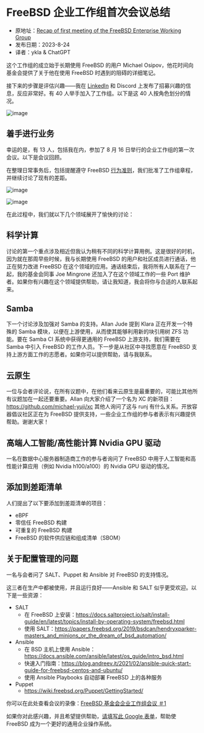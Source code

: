 # FreeBSD 企业工作组首次会议总结

- 原地址：[Recap of first meeting of the FreeBSD Enterprise Working Group](https://freebsdfoundation.org/blog/recap-of-first-meeting-of-the-freebsd-enterprise-working-group/)
- 发布日期：2023-8-24
- 译者：ykla & ChatGPT

这个工作组的成立始于长期使用 FreeBSD 的用户 Michael Osipov，他花时间向基金会提供了关于他在使用 FreeBSD 时遇到的阻碍的详细笔记。

接下来的步骤是评估兴趣——我在 [LinkedIn](https://www.linkedin.com/posts/gtewallace_enterprise-freebsd-opensource-activity-7084607866363359234-YMZx?utm_source=share&utm_medium=member_desktop) 和 Discord 上发布了招募兴趣的信息，反应非常好。有 40 人举手加入了工作组。以下是这 40 人按角色划分的情况。

![image](https://github.com/FreeBSD-Ask/Translated-articles/assets/10327999/55c74769-4274-4d76-b539-c71108a6bf12)


## 着手进行业务

幸运的是，有 13 人，包括我在内，参加了 8 月 16 日举行的企业工作组的第一次会议。以下是会议回顾。

在整理日常事务后，包括提醒遵守 FreeBSD [行为准则](https://www.freebsd.org/internal/code-of-conduct/)，我们批准了工作组章程，并继续讨论了现有的差距。


![image](https://github.com/FreeBSD-Ask/Translated-articles/assets/10327999/32792fb2-3260-46f3-85e9-04cf5c69878d)

![image](https://github.com/FreeBSD-Ask/Translated-articles/assets/10327999/af2ccd45-9c5f-4232-b350-fe54caf7552e)


在此过程中，我们就以下几个领域展开了愉快的讨论：



## 科学计算

讨论的第一个重点涉及相近但我认为稍有不同的科学计算用例。这是很好的时机，因为就在那周早些时候，我与长期使用 FreeBSD 的用户和社区成员进行通话，他正在努力改进 FreeBSD 在这个领域的应用。通话结束后，我将所有人联系在了一起，我的基金会同事 Joe Mingrone 还加入了在这个领域工作的一些 Port 维护者。如果你有兴趣在这个领域提供帮助，请让我知道，我会将你与合适的人联系起来。

## Samba

下一个讨论涉及加强对 Samba 的支持。Allan Jude 提到 Klara 正在开发一个特殊的 Samba 模块，以便在上游使用，从而使其能够利用新的块引用树 ZFS 功能。要在 Samba CI 系统中获得更通用的 FreeBSD 上游支持，我们需要在 Samba 中引入 FreeBSD 的工作人员。下一步是从社区中寻找愿意在 FreeBSD 支持上游方面工作的志愿者。如果你可以提供帮助，请与我联系。

## 云原生

一位与会者评论说，在所有议题中，在他们看来云原生是最重要的，可能比其他所有议题加在一起还要重要。Allan 向大家介绍了一个名为 XC 的新项目：<https://github.com/michael-yuji/xc> 其他人询问了这与 runj 有什么关系。开放容器倡议社区正在为 FreeBSD 提供支持，一些企业工作组的参与者表示有兴趣提供帮助。谢谢大家！

## 高端人工智能/高性能计算 Nvidia GPU 驱动

一名在数据中心服务器制造商工作的参与者询问了 FreeBSD 中用于人工智能和高性能计算应用（例如 Nvidia h100/a100）的 Nvidia GPU 驱动的情况。

## 添加到差距清单

人们提出了以下要添加到差距清单的项目：

- eBPF
- 零信任 FreeBSD 构建
- 可重复的 FreeBSD 构建
- FreeBSD 的软件供应链和组成清单（SBOM）

## 关于配置管理的问题

一名与会者问了 SALT、Puppet 和 Ansible 对 FreeBSD 的支持情况。

这三者在生产中都被使用，并且运行良好——Ansible 和 SALT 似乎更受欢迎。以下是一些资源：

- SALT
  - 在 FreeBSD 上安装：<https://docs.saltproject.io/salt/install-guide/en/latest/topics/install-by-operating-system/freebsd.html>
  - 使用 SALT：<https://papers.freebsd.org/2019/bsdcan/hendryxparker-masters_and_minions_or_the_dream_of_bsd_automation/>
- Ansible
  - 在 BSD 主机上使用 Ansible：<https://docs.ansible.com/ansible/latest/os_guide/intro_bsd.html>
  - 快速入门指南：<https://blog.andreev.it/2021/02/ansible-quick-start-guide-for-freebsd-centos-and-ubuntu/>
  - 使用 Ansible Playbooks 自动部署 FreeBSD 上的各种服务
- Puppet
  - <https://wiki.freebsd.org/Puppet/GettingStarted/>

你可以在此处查看会议的录像：[FreeBSD 基金会企业工作组会议 ＃1](https://youtu.be/0TQUlipFvXM)

如果你对此感兴趣，并且希望提供帮助，[请填写此 Google 表单](https://forms.gle/beKQFL9nBpG11CFB7)，帮助使 FreeBSD 成为一个更好的通用企业操作系统。

